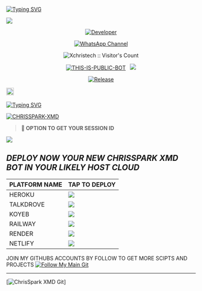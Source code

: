 <a href="https://git.io/typing-svg"><img src="https://readme-typing-svg.demolab.com?font=Black+Ops+One&size=100&pause=1000&color=8A2BE2&center=true&width=1000&height=200&lines=CHRISSPARK-XMD" alt="Typing SVG" /></a>
  </div>
<a><img src='https://files.catbox.moe/gz4clo.png'/></a>

<p align="center">
  <a href="https://github.com/Xchristech"><img title="Developer" src="https://img.shields.io/badge/Author-CHRIS%20SPARK%20XMD-FF00FF.svg?style=big-square&logo=github" /></a>
</p>

<div align="center">
  
[![WhatsApp Channel](https://img.shields.io/badge/Join-WhatsApp%20Channel-9ACD32?style=big-square&logo=whatsapp)](https://whatsapp.com/channel/0029Vb5qc6N2Jl8E3EcVBv0t)
</div>

 <p align="center"><img src="https://profile-counter.glitch.me/{Xchristech}/count.svg" alt="Xchristech :: Visitor's Count" old_src="https://profile-counter.glitch.me/{mr-X-force}/count.svg" /></p>


<p align="center">
<a href="https://github.com/Xchristech/CHRISSPARK-XMD"><img title="THIS-IS-PUBLIC-BOT" src="https://img.shields.io/static/v1?label=Language&message=English&style=square&color=darkpink"></a> &nbsp;
  <img src="https://komarev.com/ghpvc/?username=CHRISSPARK-XMD&label=VIEWS&style=square&color=blue" />
</p>
</p> 

<p align="center">
  <a href="https://github.com/Xchristech/CHRISSPARK-XMD"><img title="Release" src="https://img.shields.io/badge/Release-beta%20v3.0.0-cyan.svg?style=for-the-badge&logo=aqua" /></a>
</p>



  
<a
href="https://github.com/Xchristech/CHRISSPARK-XMD/graphs/commit-activity"><img height="20" src="https://img.shields.io/badge/Maintained%3F-yes-green.svg"></a>&nbsp;&nbsp;
</p>
<p align='center'>

 [![Typing SVG](https://readme-typing-svg.herokuapp.com?font=monospace-ExtraBold&color=blue&lines=𝗙𝗢𝗥𝗞🍴+𝗔𝗡𝗗+𝗦𝗧𝗔𝗥+🎖️+𝗥𝗘𝗣𝗢)](https://git.io/typing-svg)
 <p align="lift">
 <a href="https://github.com/Xchristech/CHRISSPARK-XMD/fork"><img title="CHRISSPARK-XMD" src="https://img.shields.io/badge/FORK-CHRISSPARK XMD-h?color=008000&style=for-the-badge&logo=github"></a>
 

  > **📌 OPTION TO GET YOUR SESSION ID**
  <a href='https://chrisspark-xmd-session.onrender.com/' target="_blank">
    <img src='https://img.shields.io/badge/PAIR_CODE_1-800080?style=for-the-badge&logo=matrix&logoColor=white&labelColor=000000'/>
  </a></br>


## _DEPLOY NOW YOUR NEW CHRISSPARK XMD BOT IN YOUR LIKELY HOST CLOUD_
| PLATFORM NAME |   TAP TO DEPLOY   |
| ------------- | ----------------- | 
| HEROKU | <a href="https://ChrisSpark-XMD-deploy-your-bot-with-your-github-username.vercel.app" target="_blank"><img src="https://img.shields.io/badge/Heroku-430098?style=for-the-badge&logo=heroku&logoColor=white&labelColor=000000&color=0000FF"/></a></td> | 
| TALKDROVE | <a href="https://host.talkdrove.com/share-bot/47" target="_blank"><img src="https://img.shields.io/badge/TalkDrove-A52A2A?style=for-the-badge&logo=github&logoColor=white&labelColor=000000"/></a></td> |
| KOYEB | <a href="https://app.koyeb.com/services/deploy?type=git&repository=Xchristech/CHRISSPARK-XMD" target="_blank"><img src="https://img.shields.io/badge/Koyeb-FF009D?style=for-the-badge&logo=koyeb&logoColor=white&labelColor=000000"/></a></td> | 
| RAILWAY | <a href="https://railway.app/new" target="_blank"><img src="https://img.shields.io/badge/Railway-FF8700?style=for-the-badge&logo=railway&logoColor=white&labelColor=000000"/></a></td> |
| RENDER | <a href="https://dashboard.render.com/web/new" target="_blank"><img src="https://img.shields.io/badge/Render-000000?style=for-the-badge&logo=render&logoColor=white&labelColor=000000&color=00ffaa"/></a></td> | 
| NETLIFY | <a href="https://app.netlify.com/" target="_blank"><img src="https://img.shields.io/badge/Netlify-CC00FF?style=for-the-badge&logo=huggingface&logoColor=white&labelColor=000000"/></a></td> |



JOIN MY GITHUBS ACCOUNTS BY FOLLOW TO GET MORE SCIPTS AND PROJECTS
[![Follow My Main Git](https://img.shields.io/static/v1?label=Follow%20My%20GitHub&message=Account&color=800000&style=for-the-badge&logo=github&logoColor=pink)](https://github.com/Xchristech)  


---

[![ChrisSpark XMD Git](https://readme-typing-svg.demolab.com?font=Anton&size=25&pause=998&color=F51FFF&background=F7F2F20A&vCenter=true&random=false&width=340&lines=Have+a%F0%9F%91%8B!+All+Errors+in+main+is+fixed+in+here;updates+are+always+done+by+Fredie;Thanks+for+all+your+support🔏🤞)]

  




